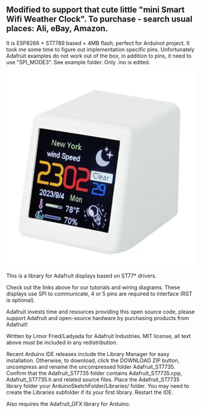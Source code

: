 ## Modified to support that cute little "mini Smart Wifi Weather Clock". To purchase - search usual places: Ali, eBay, Amazon.
It is ESP8266 + ST7789 based + 4MB flash, perfect for Arduinot project.
It took me some time to figure out implementation specific pins. Unfortunately Adafruit examples do not work out of the box, in addition to pins, it need to use "SPI_MODE3". See example folder. Only .ino is edited.

![mini Smart Wifi Weather Clock](https://raw.githubusercontent.com/LsrSal/Adafruit-ST7735-Library/master/image.png)


This is a library for Adafruit displays based on ST77* drivers.

Check out the links above for our tutorials and wiring diagrams.
These displays use SPI to communicate, 4 or 5 pins are required to
interface (RST is optional).

Adafruit invests time and resources providing this open source code,
please support Adafruit and open-source hardware by purchasing
products from Adafruit!

Written by Limor Fried/Ladyada for Adafruit Industries.
MIT license, all text above must be included in any redistribution.

Recent Arduino IDE releases include the Library Manager for easy installation. Otherwise, to download, click the DOWNLOAD ZIP button, uncompress and rename the uncompressed folder Adafruit_ST7735. Confirm that the Adafruit_ST7735 folder contains Adafruit_ST7735.cpp, Adafruit_ST7735.h and related source files. Place the Adafruit_ST7735 library folder your ArduinoSketchFolder/Libraries/ folder. You may need to create the Libraries subfolder if its your first library. Restart the IDE.

Also requires the Adafruit_GFX library for Arduino.
